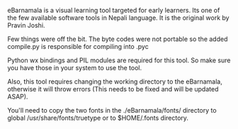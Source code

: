 eBarnamala is a visual learning tool targeted for early learners. Its one of the few available software tools in Nepali language. It is the original work by Pravin Joshi.

Few things were off the bit. The byte codes were not portable so the added compile.py is responsible for compiling into .pyc

Python wx bindings and PIL modules are required for this tool. So make sure you have those in your system to use the tool.

Also, this tool requires changing the working directory to the eBarnamala, otherwise it will throw errors (This needs to be fixed and will be updated ASAP).

You'll need to copy the two fonts in the ./eBarnamala/fonts/ directory to global /usr/share/fonts/truetype or to $HOME/.fonts directory.
